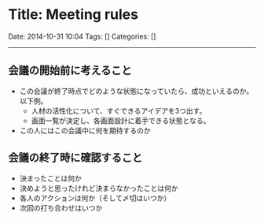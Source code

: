 # Title: Meeting rules

Date: 2014-10-31 10:04
Tags: []
Categories: []

---
## 会議の開始前に考えること

- この会議が終了時点でどのような状態になっていたら、成功といえるのか。以下例。
    - 人材の活性化について、すぐできるアイデアを3つ出す。
    - 画面一覧が決定し、各画面設計に着手できる状態となる。
- この人にはこの会議中に何を期待するのか

## 会議の終了時に確認すること

- 決まったことは何か
- 決めようと思ったけれど決まらなかったことは何か
- 各人のアクションは何か（そして〆切はいつか）
- 次回の打ち合わせはいつか

